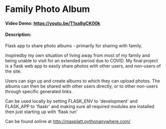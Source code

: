 # Family Photo Album
#### Video Demo:  https://youtu.be/T1xa8gCK00k
#### Description:
Flask app to share photo albums - primarily for sharing with family.
  
Inspiredby my own situation of living away from most of my family and being unable to visit for an extended period due to COVID. My final project is a flask web app to easily share photos with other users, and non-users of the site.

Users can sign up and create albums to which they can upload photos. The albums can then be shared with other users directly, or to other non-users through specific generated links.

Can be used locally by setting FLASK_ENV to 'development' and FLASK_APP to 'flaskr' and making sure all required modules are installed then just starting up with 'flask run'

Can be found online at http://maxplatt.pythonanywhere.com/
